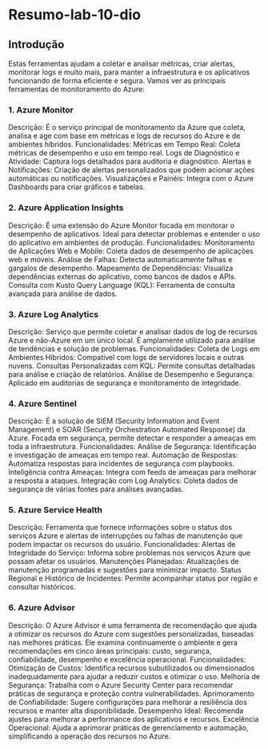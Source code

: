 # Resumo-lab-10-dio

## Introdução

Estas ferramentas ajudam a coletar e analisar métricas, criar alertas, monitorar logs e muito mais, para manter a infraestrutura e os aplicativos funcionando de forma eficiente e segura. Vamos ver as principais ferramentas de monitoramento do Azure:

### 1. Azure Monitor
Descrição: É o serviço principal de monitoramento da Azure que coleta, analisa e age com base em métricas e logs de recursos do Azure e de ambientes híbridos.
Funcionalidades:
Métricas em Tempo Real: Coleta métricas de desempenho e uso em tempo real.
Logs de Diagnóstico e Atividade: Captura logs detalhados para auditoria e diagnóstico.
Alertas e Notificações: Criação de alertas personalizados que podem acionar ações automáticas ou notificações.
Visualizações e Painéis: Integra com o Azure Dashboards para criar gráficos e tabelas.
### 2. Azure Application Insights
Descrição: É uma extensão do Azure Monitor focada em monitorar o desempenho de aplicativos. Ideal para detectar problemas e entender o uso do aplicativo em ambientes de produção.
Funcionalidades:
Monitoramento de Aplicações Web e Mobile: Coleta dados de desempenho de aplicações web e móveis.
Análise de Falhas: Detecta automaticamente falhas e gargalos de desempenho.
Mapeamento de Dependências: Visualiza dependências externas do aplicativo, como bancos de dados e APIs.
Consulta com Kusto Query Language (KQL): Ferramenta de consulta avançada para análise de dados.
### 3. Azure Log Analytics
Descrição: Serviço que permite coletar e analisar dados de log de recursos Azure e não-Azure em um único local. É amplamente utilizado para análise de tendências e solução de problemas.
Funcionalidades:
Coleta de Logs em Ambientes Híbridos: Compatível com logs de servidores locais e outras nuvens.
Consultas Personalizadas com KQL: Permite consultas detalhadas para análise e criação de relatórios.
Análise de Desempenho e Segurança: Aplicado em auditorias de segurança e monitoramento de integridade.
### 4. Azure Sentinel
Descrição: É a solução de SIEM (Security Information and Event Management) e SOAR (Security Orchestration Automated Response) da Azure. Focada em segurança, permite detectar e responder a ameaças em toda a infraestrutura.
Funcionalidades:
Análise de Segurança: Identificação e investigação de ameaças em tempo real.
Automação de Respostas: Automatiza respostas para incidentes de segurança com playbooks.
Inteligência contra Ameaças: Integra com feeds de ameaças para melhorar a resposta a ataques.
Integração com Log Analytics: Coleta dados de segurança de várias fontes para análises avançadas.
### 5. Azure Service Health
Descrição: Ferramenta que fornece informações sobre o status dos serviços Azure e alertas de interrupções ou falhas de manutenção que podem impactar os recursos do usuário.
Funcionalidades:
Alertas de Integridade do Serviço: Informa sobre problemas nos serviços Azure que possam afetar os usuários.
Manutenções Planejadas: Atualizações de manutenção programadas e sugestões para minimizar impacto.
Status Regional e Histórico de Incidentes: Permite acompanhar status por região e consultar históricos.
### 6. Azure Advisor
Descrição: O Azure Advisor é uma ferramenta de recomendação que ajuda a otimizar os recursos do Azure com sugestões personalizadas, baseadas nas melhores práticas. Ele examina continuamente o ambiente e gera recomendações em cinco áreas principais: custo, segurança, confiabilidade, desempenho e excelência operacional.
Funcionalidades:
Otimização de Custos: Identifica recursos subutilizados ou dimensionados inadequadamente para ajudar a reduzir custos e otimizar o uso.
Melhoria de Segurança: Trabalha com o Azure Security Center para recomendar práticas de segurança e proteção contra vulnerabilidades.
Aprimoramento de Confiabilidade: Sugere configurações para melhorar a resiliência dos recursos e manter alta disponibilidade.
Desempenho Ideal: Recomenda ajustes para melhorar a performance dos aplicativos e recursos.
Excelência Operacional: Ajuda a aprimorar práticas de gerenciamento e automação, simplificando a operação dos recursos no Azure.
